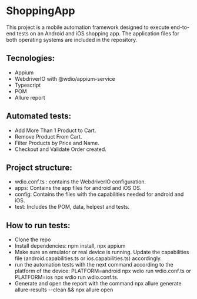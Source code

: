 # ShoppingApp

This project is a mobile automation framework designed to execute end-to-end tests on an Android and iOS shopping app. The application files for both operating systems are included in the repository.

## Tecnologies:
- Appium
- WebdriverIO with @wdio/appium-service
- Typescript
- POM
- Allure report

## Automated tests:
- Add More Than 1 Product to Cart.
- Remove Product From Cart.
- Filter Products by Price and Name.
- Checkout and Validate Order created.

## Project structure:
- wdio.conf.ts : contains the WebdriverIO configuration.
- apps: Contains the app files for android and iOS OS.
- config: Contains the files with the capabilities needed for android and iOS.
- test: Includes the POM, data, helpest and tests.

## How to run tests:
- Clone the repo
- Install dependencies: npm install, npx appium
- Make sure an emulator or real device is running. Update the capabilities file (android.capabilities.ts or ios.capabilities.ts) accordingly.
- run the automation tests with the next command according to the platform of the device: PLATFORM=android npx wdio run wdio.conf.ts or PLATFORM=ios npx wdio run wdio.conf.ts.
- Generate and open the report with the command npx allure generate allure-results --clean && npx allure open